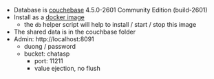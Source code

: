* Database is [couchebase](https://www.couchbase.com/get-started-developing-nosql) 4.5.0-2601 Community Edition (build-2601)
* Install as a [docker image](https://hub.docker.com/r/couchbase/server/)
    - the `db` helper script will help to install / start / stop this image
* The shared data is in the couchbase folder
* Admin: http://localhost:8091
    - duong / password
    - bucket: chatasp
        + port: 11211
        + value ejection, no flush
